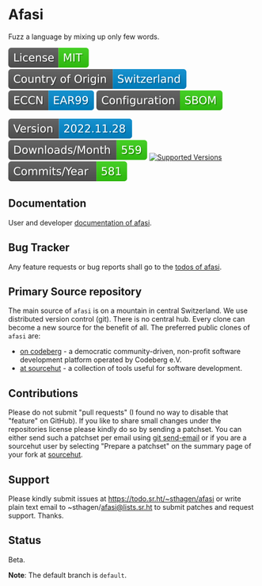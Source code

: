 # Afasi

Fuzz a language by mixing up only few words.

[![License](docs/badges/license-spdx-mit.svg)](https://git.sr.ht/~sthagen/afasi/tree/default/item/LICENSE)
[![Country of Origin](docs/badges/country-of-origin-name-switzerland-neutral.svg)](https://git.sr.ht/~sthagen/afasi/tree/default/item/COUNTRY-OF-ORIGIN)
[![Export Classification Control Number (ECCN)](docs/badges/export-control-classification-number_eccn-ear99-neutral.svg)](https://git.sr.ht/~sthagen/afasi/tree/default/item/EXPORT-CONTROL-CLASSIFICATION-NUMBER)
[![Configuration](docs/badges/configuration-sbom.svg)](https://git.sr.ht/~sthagen/afasi/tree/default/item/docs/third-party/README.md)

[![Version](docs/badges/latest-release.svg)](https://pypi.python.org/pypi/afasi/)
[![Downloads](docs/badges/downloads-per-month.svg)](https://pepy.tech/project/afasi)
[![Supported Versions](https://img.shields.io/pypi/pyversions/afasi.svg?style=flat)](https://pypi.python.org/pypi/afasi/)
[![Maintenance Status](docs/badges/commits-per-year.svg)](https://git.sr.ht/~sthagen/afasi/log)

## Documentation

User and developer [documentation of afasi](https://codes.dilettant.life/docs/afasi).

## Bug Tracker

Any feature requests or bug reports shall go to the [todos of afasi](https://todo.sr.ht/~sthagen/afasi).

## Primary Source repository

The main source of `afasi` is on a mountain in central Switzerland.
We use distributed version control (git).
There is no central hub.
Every clone can become a new source for the benefit of all.
The preferred public clones of `afasi` are:

* [on codeberg](https://codeberg.org/sthagen/afasi) - a democratic community-driven, non-profit software development platform operated by Codeberg e.V.
* [at sourcehut](https://git.sr.ht/~sthagen/afasi) - a collection of tools useful for software development.

## Contributions

Please do not submit "pull requests" (I found no way to disable that "feature" on GitHub).
If you like to share small changes under the repositories license please kindly do so by sending a patchset.
You can either send such a patchset per email using [git send-email](https://git-send-email.io) or
if you are a sourcehut user by selecting "Prepare a patchset" on the summary page of your fork at [sourcehut](https://git.sr.ht/).

## Support

Please kindly submit issues at https://todo.sr.ht/~sthagen/afasi or write plain text email to ~sthagen/afasi@lists.sr.ht to submit patches and request support. Thanks.

## Status

Beta.

**Note**: The default branch is `default`.
